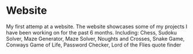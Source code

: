 # Website

My first attemp at a website.
The website showcases some of my projects I have been working on for the past 6 months.
Including:
  Chess,
  Sudoku Solver,
  Maze Generator,
  Maze Solver,
  Noughts and Crosses,
  Snake Game,
  Conways Game of Life,
  Password Checker,
  Lord of the Flies quote finder
